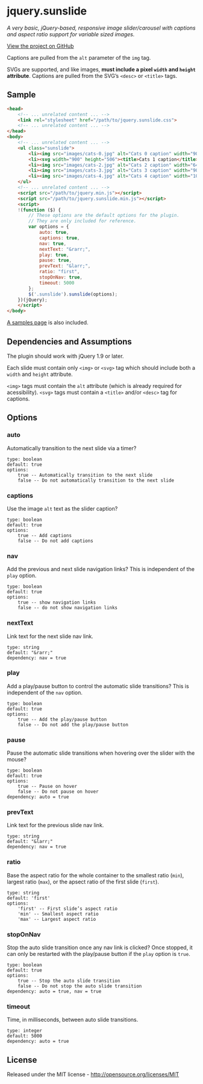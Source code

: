 # jquery.sunslide

_A very basic, jQuery-based, responsive image slider/carousel with captions and aspect ratio support for variable sized images._

[View the project on GitHub](https://github.com/sunnywalker/jquery.sunslide)

Captions are pulled from the `alt` parameter of the `img` tag.

SVGs are supported, and like images, **must include a pixel `width` and `height` attribute**. Captions are pulled from the SVG’s `<desc>` or `<title>` tags.

## Sample

```html
<head>
    <!-- ... unrelated content ... -->
    <link rel="stylesheet" href="/path/to/jquery.sunslide.css">
    <!-- ... unrelated content ... -->
</head>
<body>
    <!-- ... unrelated content ... -->
    <ul class="sunslide">
        <li><img src="images/cats-0.jpg" alt="Cats 0 caption" width="900" height="506"></li>
        <li><svg width="900" height="506"><title>Cats 1 caption</title><!-- awesome svg cat code --></svg></li>
        <li><img src="images/cats-2.jpg" alt="Cats 2 caption" width="640" height="480"></li>
        <li><img src="images/cats-3.jpg" alt="Cats 3 caption" width="900" height="506"></li>
        <li><img src="images/cats-4.jpg" alt="Cats 4 caption" width="1000" height="500"></li>
    </ul>
    <!-- ... unrelated content ... -->
    <script src="/path/to/jquery.min.js"></script>
    <script src="/path/to/jquery.sunslide.min.js"></script>
    <script>
    !(function ($) {
        // These options are the default options for the plugin.
        // They are only included for reference.
        var options = {
            auto: true,
            captions: true,
            nav: true,
            nextText: "&rarr;",
            play: true,
            pause: true,
            prevText: "&larr;",
            ratio: "first",
            stopOnNav: true,
            timeout: 5000
        };
        $('.sunslide').sunslide(options);
    })(jQuery);
    </script>
</body>
```

[A samples page](index.html) is also included.

## Dependencies and Assumptions

The plugin should work with jQuery 1.9 or later.

Each slide must contain only `<img>` or `<svg>` tag which should include both a `width` and `height` attribute.

`<img>` tags must contain the `alt` attribute (which is already required for acessibility). `<svg>` tags must contain a `<title>` and/or `<desc>` tag for captions.

## Options

### auto
Automatically transition to the next slide via a timer?
```
type: boolean
default: true
options:
    true -- Automatically transition to the next slide
    false -- Do not automatically transition to the next slide
```

### captions
Use the image `alt` text as the slider caption?
```
type: boolean
default: true
options:
    true -- Add captions
    false -- Do not add captions
```

### nav
Add the previous and next slide navigation links? This is independent of the `play` option.
```
type: boolean
default: true
options:
    true -- show navigation links
    false -- do not show navigation links
```

### nextText
Link text for the next slide nav link.
```
type: string
default: "&rarr;"
dependency: nav = true
```

### play
Add a play/pause button to control the automatic slide transitions? This is independent of the `nav` option.
```
type: boolean
default: true
options:
    true -- Add the play/pause button
    false -- Do not add the play/pause button
```

### pause
Pause the automatic slide transitions when hovering over the slider with the mouse?
```
type: boolean
default: true
options:
    true -- Pause on hover
    false -- Do not pause on hover
dependency: auto = true
```

### prevText
Link text for the previous slide nav link.
```
type: string
default: "&larr;"
dependency: nav = true
```

### ratio
Base the aspect ratio for the whole container to the smallest ratio (`min`), largest ratio (`max`), or the apsect ratio of the first slide (`first`).
```
type: string
default: 'first'
options:
    'first' -- First slide’s aspect ratio
    'min' -- Smallest aspect ratio
    'max' -- Largest aspect ratio
```

### stopOnNav
Stop the auto slide transition once any nav link is clicked? Once stopped, it can only be restarted with the play/pause button if the `play` option is `true`.
```
type: boolean
default: true
options:
    true -- Stop the auto slide transition
    false -- Do not stop the auto slide transition
dependency: auto = true, nav = true
```

### timeout
Time, in milliseconds, between auto slide transitions.
```
type: integer
default: 5000
dependency: auto = true
```

## License

Released under the MIT license - http://opensource.org/licenses/MIT

